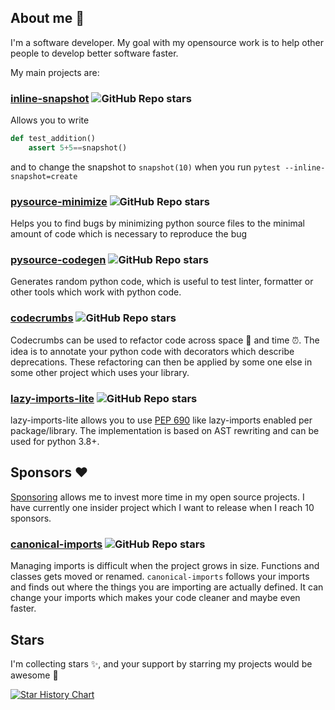 ## About me 👋

I'm a software developer. My goal with my opensource work is to help other people to develop better software faster.

My main projects are:

### [inline-snapshot](https://github.com/15r10nk/inline-snapshot) ![GitHub Repo stars](https://img.shields.io/github/stars/15r10nk/inline-snapshot?style=social)

Allows you to write
```python
def test_addition()
    assert 5+5==snapshot()
```
and to change the snapshot to  `snapshot(10)` when you run `pytest --inline-snapshot=create`

### [pysource-minimize](https://github.com/15r10nk/pysource-minimize) ![GitHub Repo stars](https://img.shields.io/github/stars/15r10nk/pysource-minimize?style=social)

Helps you to find bugs by minimizing python source files to the minimal amount of code which is necessary to reproduce the bug


### [pysource-codegen](https://github.com/15r10nk/pysource-codegen) ![GitHub Repo stars](https://img.shields.io/github/stars/15r10nk/pysource-codegen?style=social)

Generates random python code, which is useful to test linter, formatter or other tools which work with python code.

### [codecrumbs](https://github.com/15r10nk/codecrumbs) ![GitHub Repo stars](https://img.shields.io/github/stars/15r10nk/codecrumbs?style=social)

Codecrumbs can be used to refactor code across space 🚀 and time ⏰.
The idea is to annotate your python code with decorators which describe deprecations.
These refactoring can then be applied by some one else in some other project which uses your library.

### [lazy-imports-lite](https://github.com/15r10nk/lazy-imports-lite) ![GitHub Repo stars](https://img.shields.io/github/stars/15r10nk/lazy-imports-lite?style=social)

lazy-imports-lite allows you to use [PEP 690](https://peps.python.org/pep-0690/) like lazy-imports enabled per package/library.
The implementation is based on AST rewriting and can be used for python 3.8+.

## Sponsors ❤️

[Sponsoring](https://github.com/sponsors/15r10nk) allows me to invest more time in my open source projects.
I have currently one insider project which I want to release when I reach 10 sponsors.

### [canonical-imports](https://github.com/15r10nk/canonical-imports) ![GitHub Repo stars](https://img.shields.io/github/stars/15r10nk/canonical-imports?style=social)

Managing imports is difficult when the project grows in size.
Functions and classes gets moved or renamed.
`canonical-imports` follows your imports and finds out where the things you are importing are actually defined. It can change your imports which makes your code cleaner and maybe even faster.

## Stars

I'm collecting stars ✨, and your support by starring my projects would be awesome 🤩

[![Star History Chart](https://api.star-history.com/svg?repos=15r10nk/inline-snapshot,15r10nk/pysource-codegen,15r10nk/pysource-minimize,15r10nk/codecrumbs,15r10nk/first-shell,15r10nk/lazy-imports-lite&type=Date)](https://star-history.com/#15r10nk/inline-snapshot&15r10nk/pysource-codegen&15r10nk/pysource-minimize&15r10nk/codecrumbs&15r10nk/first-shell&15r10nk/lazy-imports-lite&Date)

<!--
**15r10nk/15r10nk** is a ✨ _special_ ✨ repository because its `README.md` (this file) appears on your GitHub profile.

Here are some ideas to get you started:

- 🔭 I’m currently working on ...
- 🌱 I’m currently learning ...
- 👯 I’m looking to collaborate on ...
- 🤔 I’m looking for help with ...
- 💬 Ask me about ...
- 📫 How to reach me: ...
- 😄 Pronouns: ...
- ⚡ Fun fact: ...
-->
